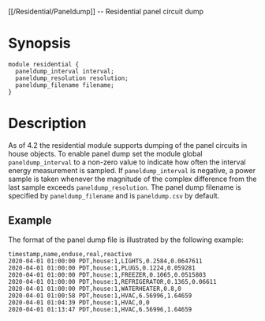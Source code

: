 [[/Residential/Paneldump]] -- Residential panel circuit dump

# Synopsis

~~~
module residential {
  paneldump_interval interval;
  paneldump_resolution resolution;
  paneldump_filename filename;
}
~~~

# Description

As of 4.2 the residential module supports dumping of the panel circuits in house objects.  To enable panel dump set the module global `paneldump_interval` to a non-zero value to indicate how often the interval energy measurement is sampled.  If `paneldump_interval` is negative, a power sample is taken whenever the magnitude of the complex difference from the last sample exceeds `paneldump_resolution`.  The panel dump filename is specified by `paneldump_filename` and is `paneldump.csv` by default.

## Example

The format of the panel dump file is illustrated by the following example:

~~~
timestamp,name,enduse,real,reactive
2020-04-01 01:00:00 PDT,house:1,LIGHTS,0.2584,0.0647611
2020-04-01 01:00:00 PDT,house:1,PLUGS,0.1224,0.059281
2020-04-01 01:00:00 PDT,house:1,FREEZER,0.1065,0.0515803
2020-04-01 01:00:00 PDT,house:1,REFRIGERATOR,0.1365,0.06611
2020-04-01 01:00:00 PDT,house:1,WATERHEATER,0.8,0
2020-04-01 01:00:58 PDT,house:1,HVAC,6.56996,1.64659
2020-04-01 01:04:39 PDT,house:1,HVAC,0,0
2020-04-01 01:13:47 PDT,house:1,HVAC,6.56996,1.64659
~~~
